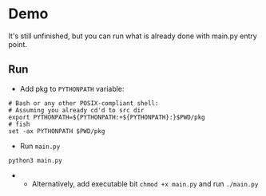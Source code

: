 # Demo
It's still unfinished, but you can run what is already done with main.py
entry point.
## Run
* Add pkg to `PYTHONPATH` variable:
```shell
# Bash or any other POSIX-compliant shell:
# Assuming you already cd'd to src dir
export PYTHONPATH=${PYTHONPATH:+${PYTHONPATH}:}$PWD/pkg
# fish
set -ax PYTHONPATH $PWD/pkg
```
* Run `main.py`
```shell
python3 main.py
```
* * Alternatively, add executable bit `chmod +x main.py` and run `./main.py`